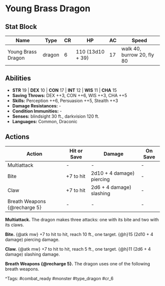 # Young Brass Dragon

## Stat Block

| Name | Type | CR | HP | AC | Speed |
|------|------|----|----|----|-------|
| Young Brass Dragon | dragon | 6 | 110 (13d10 + 39) | 17 | walk 40, burrow 20, fly 80 |

## Abilities

- **STR** 19 | **DEX** 10 | **CON** 17 | **INT** 12 | **WIS** 11 | **CHA** 15
- **Saving Throws:** DEX ++3, CON ++6, WIS ++3, CHA ++5  
- **Skills:** Perception ++6, Persuasion ++5, Stealth ++3  
- **Damage Resistances:** -  
- **Condition Immunities:** -  
- **Senses:** blindsight 30 ft., darkvision 120 ft.  
- **Languages:** Common, Draconic


## Actions

| Action | Hit or Save | Damage | On Save |
|--------|--------------|--------|----------|
| Multiattack | - | - | - |
| Bite | +7 to hit | 2d10 + 4 damage) piercing | - |
| Claw | +7 to hit | 2d6 + 4 damage) slashing | - |
| Breath Weapons {@recharge 5} | - | - | - |

**Multiattack.** The dragon makes three attacks: one with its bite and two with its claws.

**Bite.** {@atk mw} +7 to hit to hit, reach 10 ft., one target. {@h}15 (2d10 + 4 damage) piercing damage.

**Claw.** {@atk mw} +7 to hit to hit, reach 5 ft., one target. {@h}11 (2d6 + 4 damage) slashing damage.

**Breath Weapons {@recharge 5}.** The dragon uses one of the following breath weapons.


^Tags: #combat_ready #monster #type_dragon #cr_6